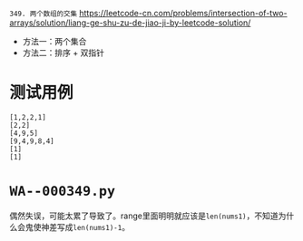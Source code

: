 
`349. 两个数组的交集` https://leetcode-cn.com/problems/intersection-of-two-arrays/solution/liang-ge-shu-zu-de-jiao-ji-by-leetcode-solution/
- 方法一：两个集合
- 方法二：排序 + 双指针

# 测试用例

```
[1,2,2,1]
[2,2]
[4,9,5]
[9,4,9,8,4]
[1]
[1]
```

# `WA--000349.py`

偶然失误，可能太累了导致了。range里面明明就应该是`len(nums1)`，不知道为什么会鬼使神差写成`len(nums1)-1`。
